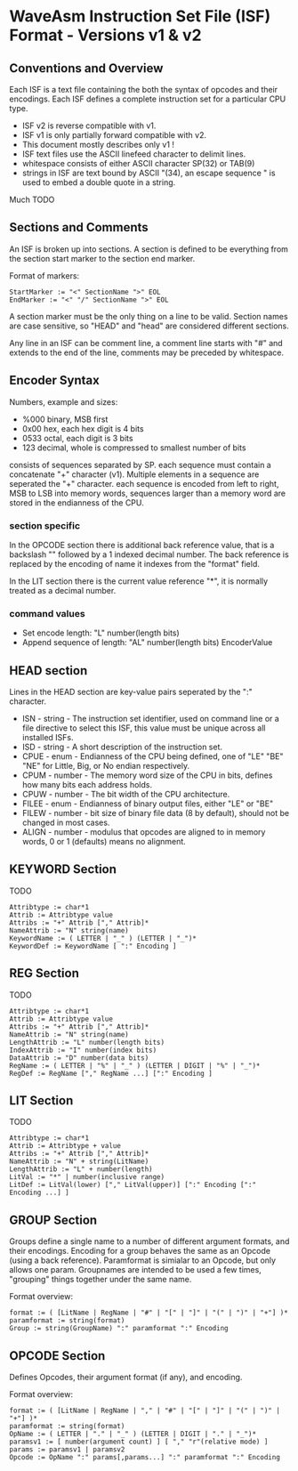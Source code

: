 WaveAsm Instruction Set File (ISF) Format - Versions v1 & v2
====

Conventions and Overview
----

Each ISF is a text file containing the both the syntax of opcodes and their encodings. Each ISF defines a complete instruction set for a particular CPU type.

- ISF v2 is reverse compatible with v1.
- ISF v1 is only partially forward compatible with v2.
- This document mostly describes only v1 !
- ISF text files use the ASCII linefeed character to delimit lines.
- whitespace consists of either ASCII character SP(32) or TAB(9)
- strings in ISF are text bound by ASCII "(34), an escape sequence \" is used to embed a double quote in a string.

Much TODO

Sections and Comments
----
An ISF is broken up into sections. A section is defined to be everything from the section start marker to the section end marker.

Format of markers:

    StartMarker := "<" SectionName ">" EOL
    EndMarker := "<" "/" SectionName ">" EOL

A section marker must be the only thing on a line to be valid.
Section names are case sensitive, so "HEAD" and "head" are considered different sections.

Any line in an ISF can be comment line, a comment line starts with "#" and extends to the end of the line, comments may be preceded by whitespace.

Encoder Syntax
----

Numbers, example and sizes:

- %000 binary, MSB first
- 0x00 hex, each hex digit is 4 bits
- 0533 octal, each digit is 3 bits
- 123 decimal, whole is compressed to smallest number of bits

consists of sequences separated by SP.
each sequence must contain a concatenate "+" character (v1).
Multiple elements in a sequence are seperated the "+" character.
each sequence is encoded from left to right, MSB to LSB into memory words, sequences larger than a memory word are stored in the endianness of the CPU.

### section specific
In the OPCODE section there is additional back reference value, that is a backslash "\" followed by a 1 indexed decimal number. The back reference is replaced by the encoding of name it indexes from the "format" field.

In the LIT section there is the current value reference "*", it is normally treated as a decimal number.

### command values

- Set encode length: "L" number(length bits)
- Append sequence of length: "AL" number(length bits) EncoderValue

HEAD section
----
Lines in the HEAD section are key-value pairs seperated by the ":" character.

- ISN - string - The instruction set identifier, used on command line or a file directive to select this ISF, this value must be unique across all installed ISFs.
- ISD - string - A short description of the instruction set.
- CPUE - enum - Endianness of the CPU being defined, one of "LE" "BE" "NE" for Little, Big, or No endian respectively.
- CPUM - number - The memory word size of the CPU in bits, defines how many bits each address holds.
- CPUW - number - The bit width of the CPU architecture.
- FILEE - enum - Endianness of binary output files, either "LE" or "BE"
- FILEW - number - bit size of binary file data (8 by default), should not be changed in most cases.
- ALIGN - number - modulus that opcodes are aligned to in memory words, 0 or 1 (defaults) means no alignment.

KEYWORD Section
----
TODO

    Attribtype := char*1
    Attrib := Attribtype value
    Attribs := "+" Attrib ["," Attrib]*
    NameAttrib := "N" string(name)
    KeywordName := ( LETTER | "_" ) (LETTER | "_")*
    KeywordDef := KeywordName [ ":" Encoding ]

REG Section
----
TODO

    Attribtype := char*1
    Attrib := Attribtype value
    Attribs := "+" Attrib ["," Attrib]*
    NameAttrib := "N" string(name)
    LengthAttrib := "L" number(length bits)
    IndexAttrib := "I" number(index bits)
    DataAttrib := "D" number(data bits)
    RegName := ( LETTER | "%" | "_" ) (LETTER | DIGIT | "%" | "_")*
    RegDef := RegName ["," RegName ...] [":" Encoding ]

LIT Section
----
TODO

    Attribtype := char*1
    Attrib := Attribtype + value
    Attribs := "+" Attrib ["," Attrib]*
    NameAttrib := "N" + string(LitName)
    LengthAttrib := "L" + number(length)
    LitVal := "*" | number(inclusive range)
    LitDef := LitVal(lower) ["," LitVal(upper)] [":" Encoding [":" Encoding ...] ]

GROUP Section
----
Groups define a single name to a number of different argument formats, and their encodings.
Encoding for a group behaves the same as an Opcode (using a back reference).
Paramformat is simialar to an Opcode, but only allows one param.
Groupnames are intended to be used a few times, "grouping" things together under the same name.

Format overview:

    format := ( [LitName | RegName | "#" | "[" | "]" | "(" | ")" | "+"] )*
    paramformat := string(format)
	Group := string(GroupName) ":" paramformat ":" Encoding

OPCODE Section
----
Defines Opcodes, their argument format (if any), and encoding.

Format overview:

    format := ( [LitName | RegName | "," | "#" | "[" | "]" | "(" | ")" | "+"] )*
    paramformat := string(format)
    OpName := ( LETTER | "." | "_" ) (LETTER | DIGIT | "." | "_")*
    paramsv1 := [ number(argument count) ] [ "," "r"(relative mode) ]
    params := paramsv1 | paramsv2
    Opcode := OpName ":" params[,params...] ":" paramformat ":" Encoding

